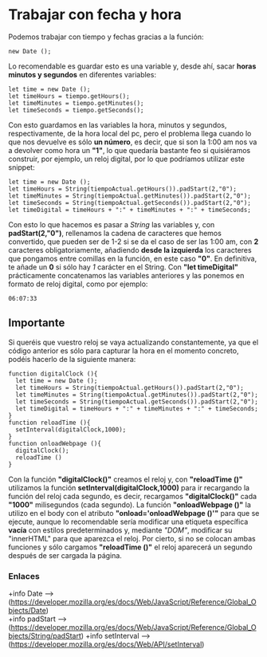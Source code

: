 # Trabajar con fecha y hora
Podemos trabajar con tiempo y fechas gracias a la función:

```
new Date ();
```

Lo recomendable es guardar esto es una variable y, desde ahí, sacar **horas minutos y segundos** en diferentes variables:

```
let time = new Date ();
let timeHours = tiempo.getHours();
let timeMinutes = tiempo.getMinutes();
let timeSeconds = tiempo.getSeconds();
```

Con esto guardamos en las variables la hora, minutos y segundos, respectivamente, de la hora local del pc, pero el problema llega cuando lo que nos devuelve es sólo **un número**, es decir, que si son la 1:00 am nos va a devolver como hora un **"1"**, lo que quedaría bastante feo si quisiéramos construir, por ejemplo, un reloj digital, por lo que podríamos utilizar este snippet:

```
let time = new Date ();
let timeHours = String(tiempoActual.getHours()).padStart(2,"0");
let timeMinutes = String(tiempoActual.getMinutes()).padStart(2,"0");
let timeSeconds = String(tiempoActual.getSeconds()).padStart(2,"0");
let timeDigital = timeHours + ":" + timeMinutes + ":" + timeSeconds;
```
Con esto lo que hacemos es pasar a *String* las variables y, con **padStart(2,"0")**, rellenamos la cadena de caracteres que hemos convertido, que pueden ser de 1-2 si se da el caso de ser las 1:00 am, con **2** caracteres obligatoriamente, añadiendo **desde la izquierda** los caracteres que pongamos entre comillas en la función, en este caso **"0"**. En definitiva, te añade un **0** si sólo hay *1* carácter en el String.
Con **"let timeDigital"** prácticamente concatenamos las variables anteriores y las ponemos en formato de reloj digital, como por ejemplo:

```
06:07:33
```

## **Importante**
Si queréis que vuestro reloj se vaya actualizando constantemente, ya que el código anterior es sólo para capturar la hora en el momento concreto, podéis hacerlo de la siguiente manera:

```
function digitalClock (){
  let time = new Date ();
  let timeHours = String(tiempoActual.getHours()).padStart(2,"0");
  let timeMinutes = String(tiempoActual.getMinutes()).padStart(2,"0");
  let timeSeconds = String(tiempoActual.getSeconds()).padStart(2,"0");
  let timeDigital = timeHours + ":" + timeMinutes + ":" + timeSeconds;
}
function reloadTime (){
  setInterval(digitalClock,1000);
}
function onloadWebpage (){
  digitalClock();
  reloadTime ()
}
```
Con la función **"digitalClock()"** creamos el reloj y, con **"reloadTime ()"** utilizamos la función **setInterval(digitalClock,1000)** para ir recargando la función del reloj cada segundo, es decir, recargamos **"digitalClock()"** cada **"1000"** milisegundos (cada segundo).
La función **"onloadWebpage ()"** la utilizo en el body con el atributo **"onload='onloadWebpage ()'"** para que se ejecute, aunque lo recomendable sería modificar una etiqueta específica **vacía** con estilos predeterminados y, mediante *"DOM"*, modificar su "innerHTML" para que aparezca el reloj.
Por cierto, si no se colocan ambas funciones y sólo cargamos **"reloadTime ()"** el reloj aparecerá un segundo después de ser cargada la página.


### Enlaces
+info Date --> (https://developer.mozilla.org/es/docs/Web/JavaScript/Reference/Global_Objects/Date)<br>
+info padStart --> (https://developer.mozilla.org/es/docs/Web/JavaScript/Reference/Global_Objects/String/padStart)
+info setInterval --> (https://developer.mozilla.org/es/docs/Web/API/setInterval)
